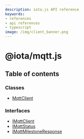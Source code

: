 ```yaml
---
description: iota.js API reference
keywords:
- references
- api references
- typescript
image: /img/client_banner.png
---
```

# @iota/mqtt.js

## Table of contents

### Classes

- [MqttClient](classes/MqttClient.md)

### Interfaces

- [IMqttClient](interfaces/IMqttClient.md)
- [IMqttStatus](interfaces/IMqttStatus.md)
- [IMqttMilestoneResponse](interfaces/IMqttMilestoneResponse.md)
